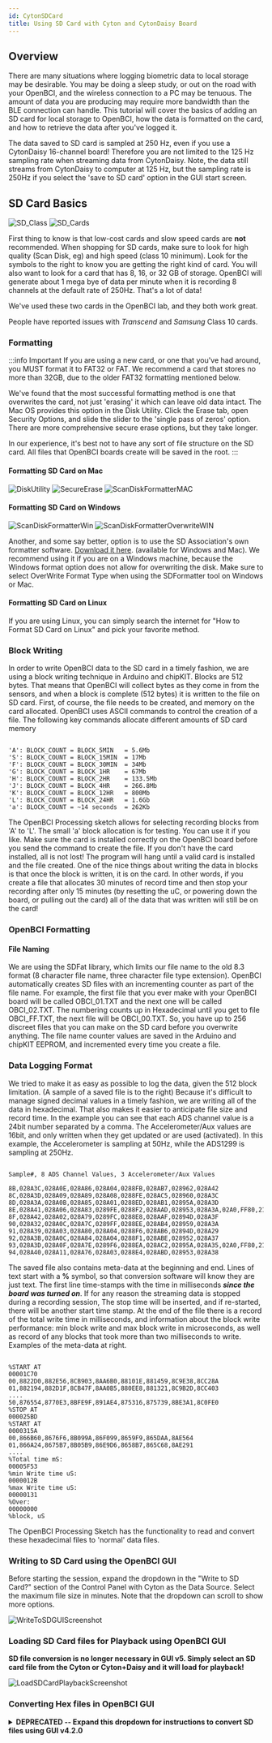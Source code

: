 ```yaml
---
id: CytonSDCard
title: Using SD Card with Cyton and CytonDaisy Board
---
```

## Overview

There are many situations where logging biometric data to local storage may be desirable. You may be doing a sleep study, or out on the road with your OpenBCI, and the wireless connection to a PC may be tenuous. The amount of data you are producing may require more bandwidth than the BLE connection can handle. This tutorial will cover the basics of adding an SD card for local storage to OpenBCI, how the data is formatted on the card, and how to retrieve the data after you've logged it. 

The data saved to SD card is sampled at 250 Hz, even if you use a CytonDaisy 16-channel board! Therefore you are not limited to the 125 Hz sampling rate when streaming data from CytonDaisy. Note, the data still streams from CytonDaisy to computer at 125 Hz, but the sampling rate is 250Hz if you select the 'save to SD card' option in the GUI start screen.


## SD Card Basics

![SD_Class](../assets/CytonImages/SDclass.jpg)
![SD_Cards](../assets/CytonImages/MicroSDcards.jpg)

First thing to know is that low-cost cards and slow speed cards are **not** recommended. When shopping for SD cards, make sure to look for high quality (Scan Disk, eg) and high speed (class 10 minimum). Look for the symbols to the right to know you are getting the right kind of card. You will also want to look for a card that has 8, 16, or 32 GB of storage.  OpenBCI will generate about 1 mega bye of data per minute when it is recording 8 channels at the default rate of 250Hz. That's a lot of data!

We've used these two cards in the OpenBCI lab, and they both work great.

People have reported issues with _Transcend_ and _Samsung_ Class 10 cards.

### Formatting

:::info Important
If you are using a new card, or one that you've had around, you MUST format it to FAT32 or FAT. We recommend a card that stores no more than 32GB, due to the older FAT32 formatting mentioned below.

We've found that the most successful formatting method is one that overwrites the card, not just 'erasing' it which can leave old data intact. The Mac OS provides this option in the Disk Utility. Click the Erase tab, open Security Options, and slide the slider to the 'single pass of zeros' option. There are more comprehensive secure erase options, but they take longer.

In our experience, it's best not to have any sort of file structure on the SD card. All files that OpenBCI boards create will be saved in the root.
:::

#### Formatting SD Card on Mac
![DiskUtility](../assets/CytonImages/DiskUtil_Erase.jpg)
![SecureErase](../assets/CytonImages/DiskUtil_eraseSecure.jpg)
![ScanDiskFormatterMAC](../assets/CytonImages/ScanDiskFormatter.jpg)

#### Formatting SD Card on Windows
![ScanDiskFormatterWin](../assets/CytonImages/SDformatterWin.jpg)
![ScanDiskFormatterOverwriteWIN](../assets/CytonImages/SDformatterFullOverwrite.jpg)

Another, and some say better, option is to use the SD Association's own formatter software. [Download it here](https://www.sdcard.org/downloads/formatter_4/). (available for Windows and Mac). We recommend using it if you are on a Windows machine, because the Windows format option does not allow for overwriting the disk. Make sure to select OverWrite Format Type when using the SDFormatter tool on Windows or Mac.

#### Formatting SD Card on Linux
If you are using Linux, you can simply search the internet for "How to Format SD Card on Linux" and pick your favorite method.

### Block Writing

In order to write OpenBCI data to the SD card in a timely fashion, we are using a block writing technique in Arduino and chipKIT. Blocks are 512 bytes. That means that OpenBCI will collect bytes as they come in from the sensors, and when a block is complete (512 bytes) it is written to the file on SD card. First, of course, the file needs to be created, and memory on the card allocated. OpenBCI uses ASCII commands to control the creation of a file. The following key commands allocate different amounts of SD card memory

```

'A': BLOCK_COUNT = BLOCK_5MIN	= 5.6Mb
'S': BLOCK_COUNT = BLOCK_15MIN	= 17Mb
'F': BLOCK_COUNT = BLOCK_30MIN	= 34Mb
'G': BLOCK_COUNT = BLOCK_1HR	= 67Mb
'H': BLOCK_COUNT = BLOCK_2HR	= 133.5Mb
'J': BLOCK_COUNT = BLOCK_4HR	= 266.8Mb
'K': BLOCK_COUNT = BLOCK_12HR	= 800Mb
'L': BLOCK_COUNT = BLOCK_24HR	= 1.6Gb
'a': BLOCK_COUNT = ~14 seconds	= 262Kb

```

The OpenBCI Processing sketch allows for selecting recording blocks from 'A' to 'L'. The small 'a' block allocation is for testing. You can use it if you like. Make sure the card is installed correctly on the OpenBCI board before you send the command to create the file. If you don't have the card installed, all is not lost! The program will hang until a valid card is installed and the file created. One of the nice things about writing the data in blocks is that once the block is written, it is on the card. In other words, if you create a file that allocates 30 minutes of record time and then stop your recording after only 15 minutes (by resetting the uC, or powering down the board, or pulling out the card) all of the data that was written will still be on the card!

### OpenBCI Formatting

#### File Naming

We are using the SDFat library, which limits our file name to the old 8.3 format (8 character file name, three character file type extension). OpenBCI automatically creates SD files with an incrementing counter as part of the file name. For example, the first file that you ever make with your OpenBCI board will be called OBCI_01.TXT and the next one will be called OBCI_02.TXT. The numbering counts up in Hexadecimal until you get to file OBCI_FF.TXT, the next file will be OBCI_00.TXT. So, you have up to 256 discreet files that you can make on the SD card before you overwrite anything. The file name counter values are saved in the Arduino and chipKIT EEPROM, and incremented every time you create a file.

### Data Logging Format

We tried to make it as easy as possible to log the data, given the 512 block limitation. (A sample of a saved file is to the right) Because it's difficult to manage signed decimal values in a timely fashion, we are writing all of the data in hexadecimal. That also makes it easier to anticipate file size and record time. In the example you can see that each ADS channel value is a 24bit number separated by a comma. The Accelerometer/Aux values are 16bit, and only written when they get updated or are used (activated). In this example, the Accelerometer is sampling at 50Hz, while the ADS1299 is sampling at 250Hz.

```

Sample#, 8 ADS Channel Values, 3 Accelerometer/Aux Values

8B,028A3C,028A0E,028A86,028A04,0288FB,028AB7,028962,028A42
8C,028A3D,028A09,028A89,028A08,0288FE,028AC5,028960,028A3C
8D,028A3A,028A0B,028A85,028A01,0288ED,028AB1,02895A,028A3D
8E,028A41,028A06,028A83,0289FE,0288F2,028AAD,028953,028A3A,02A0,FF80,21A0
8F,028A42,028A02,028A79,0289FC,0288E8,028AAF,02894D,028A3F
90,028A32,028A0C,028A7C,0289FF,0288EE,028AB4,028959,028A3A
91,028A39,028A03,028A80,028A04,0288F6,028AB6,02894D,028A29
92,028A3B,028A0C,028A84,028A04,0288F1,028ABE,028952,028A37
93,028A3D,028A0F,028A7E,0289F6,0288EA,028AC2,02895A,028A35,02A0,FF80,2190
94,028A40,028A11,028A76,028A03,0288E4,028ABD,028953,028A38

```

The saved file also contains meta-data at the beginning and end. Lines of text start with a **%** symbol, so that conversion software will know they are just text. The first line time-stamps with the time in milliseconds **_since the board was turned on_**. If for any reason the streaming data is stopped during a recording session, The stop time will be inserted, and if re-started, there will be another start time stamp. At the end of the file there is a record of the total write time in milliseconds, and information about the block write performance: min block write and max block write in microseconds, as well as record of any blocks that took more than two milliseconds to write. Examples of the meta-data at right.

```

%START AT
00001C70
00,8822D0,882E56,8CB903,8AA6B0,88101E,881459,8C9E38,8CC28A
01,882194,882D1F,8CB47F,8AA0B5,880EE8,881321,8C9B2D,8CC403
....
50,876554,8770E3,8BFE9F,891AE4,875316,875739,8BE3A1,8C0FE0
%STOP AT
000025BD
%START AT
0000315A
00,866B60,8676F6,8B099A,86F099,8659F9,865DAA,8AE564
01,866A24,8675B7,8B05B9,86E9D6,8658B7,865C68,8AE291
....
%Total time mS:
00005F53
%min Write time uS:
0000012B
%max Write time uS:
00000131
%Over:
00000000
%block, uS

```

The OpenBCI Processing Sketch has the functionality to read and convert these hexadecimal files to 'normal' data files.

### Writing to SD Card using the OpenBCI GUI

Before starting the session, expand the dropdown in the "Write to SD Card?" section of the Control Panel with Cyton as the Data Source. Select the maximum file size in minutes. Note that the dropdown can scroll to show more options.

![WriteToSDGUIScreenshot](../assets/CytonImages/GUI_V5-Cyton_WriteToSDCard_Screenshot.png)

### Loading SD Card files for Playback using OpenBCI GUI

**SD file conversion is no longer necessary in GUI v5. Simply select an SD card file from the Cyton or Cyton+Daisy and it will load for playback!**

![LoadSDCardPlaybackScreenshot](../assets/CytonImages/GUI_V5-Cyton_LoadSDCardPlayback_Screenshot.png)

### Converting Hex files in OpenBCI GUI

<details><summary><b>DEPRECATED -- Expand this dropdown for instructions to convert SD files using GUI v4.2.0</b></summary>

<br />Note: To convert very large recordings, you must run the OpenBCI_GUI Sketch in Processing after changing "Increase Maximum Available Memory to: " at least 9000 MB aka 9GB.<br />

We don't currently have a way to recall the file contents from the OpenBCI board over the Radio link to the Dongle. You must remove the SD card from the OpenBCI board and access the files via your computer.<br />

![SelectFilePrompt](../assets/CytonImages/GUI_selectSDfile.jpg)<br />

On startup, the OpenBCI GUI will ask you for the data source you want to work with. Select **PLAYBACK(from file)** and click the **SELECT SD FILE** button.<br />

![SelectSDfile](../assets/CytonImages/GUI_selectSDfileWindow.jpg)<br />

Navigate to the OpenBCI generated file, and click **OPEN**. The GUI will convert the file you selected. The resulting file will be placed inside a file called EEG_Data in the Processing OpenBCI GUI Sketch Folder. The file naming convention is **SDconverted-Year-Month-Day-Time.txt**. Example:<br />

_/Documents/OpenBCI_GUI/SDconverted-2015-01-14_13-35-54.txt_<br />

</details>
